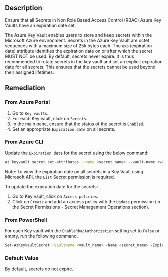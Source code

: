 ## Description

Ensure that all Secrets in Non Role Based Access Control (RBAC) Azure Key Vaults have an expiration date set.

The Azure Key Vault enables users to store and keep secrets within the Microsoft Azure environment. Secrets in the Azure Key Vault are octet sequences with a maximum size of 25k bytes each. The `exp` (expiration date) attribute identifies the expiration date on or after which the secret MUST NOT be used. By default, secrets never expire. It is thus recommended to rotate secrets in the key vault and set an explicit expiration date for all secrets. This ensures that the secrets cannot be used beyond their assigned lifetimes.

## Remediation

### From Azure Portal

1. Go to `Key vaults`.
2. For each Key vault, click on `Secrets`.
3. In the main pane, ensure that the status of the secret is `Enabled`.
4. Set an appropriate `Expiration date` on all secrets.

### From Azure CLI

Update the `Expiration date` for the secret using the below command:

```bash
az keyvault secret set-attributes --name <secret_name> --vault-name <vault_name> --expires Y-m-d'T'H:M:S'Z'
```

Note:
To view the expiration date on all secrets in a Key Vault using Microsoft API, the `List` Secret permission is required.

To update the expiration date for the secrets:
1. Go to Key vault, click on `Access policies`.
2. Click on `Create` and add an access policy with the `Update` permission (in the Secret Permissions - Secret Management Operations section).

### From PowerShell

For each Key vault with the `EnableRbacAuthorization` setting set to `False` or empty, run the following command.

```bash
Set-AzKeyVaultSecret -VaultName <vault_name> -Name <secret_name> -Expires <date_time>
```

### Default Value

By default, secrets do not expire.
